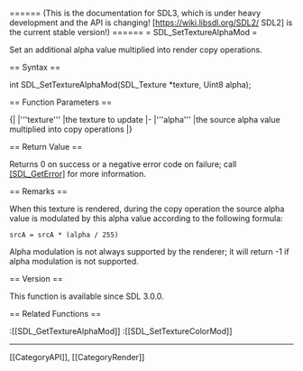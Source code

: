 ====== (This is the documentation for SDL3, which is under heavy development and the API is changing! [https://wiki.libsdl.org/SDL2/ SDL2] is the current stable version!) ======
= SDL_SetTextureAlphaMod =

Set an additional alpha value multiplied into render copy operations.

== Syntax ==

<syntaxhighlight lang='c'>
int SDL_SetTextureAlphaMod(SDL_Texture *texture, Uint8 alpha);
</syntaxhighlight>

== Function Parameters ==

{|
|'''texture'''
|the texture to update
|-
|'''alpha'''
|the source alpha value multiplied into copy operations
|}

== Return Value ==

Returns 0 on success or a negative error code on failure; call
[[SDL_GetError]]() for more information.

== Remarks ==

When this texture is rendered, during the copy operation the source alpha
value is modulated by this alpha value according to the following formula:

<code>srcA = srcA * (alpha / 255)</code>

Alpha modulation is not always supported by the renderer; it will return -1
if alpha modulation is not supported.

== Version ==

This function is available since SDL 3.0.0.

== Related Functions ==

:[[SDL_GetTextureAlphaMod]]
:[[SDL_SetTextureColorMod]]

----
[[CategoryAPI]], [[CategoryRender]]


